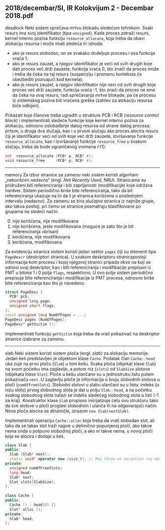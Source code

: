 2018/decembar/SI, IR Kolokvijum 2 - Decembar 2018.pdf
--------------------------------------------------------------------------------
deadlock
Neki sistem sprečava mrtvu blokadu sledećom tehnikom. Svaki resurs ima svoj identifikator (tipa `unsigned`).   Kada   proces   zatraži   resurs,   kernel   interno   poziva   funkciju `resource_allocate`, koja treba da obavi alokaciju resursa i može imati sledeća tri ishoda: 

- ako je resurs slobodan, on se svakako dodeljuje procesu i ova funkcija vraća 1; 
- ako je resurs zauzet, a njegov identifikator je veći od svih drugih koje dati proces već drži zauzete, funkcija vraća 0, što znači da proces može i treba da čeka na taj resurs (suspenziju i promenu konteksta će obezbediti pozivajući kod kernela); 
- ako je resurs zauzet, a njegov identifikator nije veći od svih drugih koje proces već drži zauzete, funkcija vraća -1, što znači da proces ne sme da čeka na ovaj resurs, radi sprečavanja mrtve blokade, pa će procesu iz sistemskog poziva biti vraćena greška (zahtev za alokaciju resursa biće odbijen). 

Prikazati  koje  članove  treba  ugraditi  u  strukture  PCB  i  RCB  (*resource control block*)  i implementirati sledeće funkcije koje kernel interno poziva za alokaciju, odnosno oslobađanje datog resursa od strane datog procesa; pritom, u druga dva slučaja, kao i u prvom slučaju ako proces  alocira  resurs  čiji  je  identifikator  veći  od  svih  koje  već  drži  zauzete,  izvršavanje funkcije `resource_allocate`, kao i izvršavanje funkcije `resource_free` u svakom slučaju, treba da bude ograničenog vremena $\mathcal{O}(1)$:
```cpp
int  resource_allocate (PCB* p, RCB* r); 
void resource_free     (PCB* p, RCB* r); 
```

--------------------------------------------------------------------------------
memory
Za izbor stranice za zamenu neki sistem koristi algoritam „nekorišćen nedavno“ (engl. *Not Recently Used*,  NRU).  Stranicama  su  pridruženi  biti  referenciranja  i  biti  zaprljanosti (modifikacije) koje održava hardver. Sistem periodično briše bite referenciranja, tako da bit referenciranja ukazuje na to da li je stranica korišćena u poslednjem intervalu (nedavno). Za zamenu se bira *slučajna* stranica iz najniže grupe, ako takva postoji, pri čemu se stranice posmatraju klasifikovane po grupama na sledeći način:

0. nije korišćena, nije modifikovana 
1. nije korišćena, jeste modifikovana (moguće je zato što je bit referenciranja obrisan) 
2. korišćena, nije modifikovana 
3. korišćena, modifikovana 

Za  evidenciju  stranica  sistem  koristi  jedan  vektor `pages` čiji  su  elementi  tipa   `PageDescr` (deskriptori stranica). U svakom deskriptoru stranicapostoji informacija kom procesu i kojoj njegovoj stranici pripada okvir na koji se odnosi ovaj deskriptor, kao i biti referenciranja i modifikacije prepisani iz PMT u bitima 1 i 0 polja `flags`, respektivno. U ovo polje sistem periodično prepisuje bite referenciranja i modifikacije iz PMT procesa, odnosno briše bite referenciranja kao što je navedeno. 
```cpp
struct PageDesc { 
  PCB* pcb; 
  unsigned long page; 
  unsigned short flags; 
}; 
const unsigned long NumOfPages = ...; 
PageDesc pages [NumOfPages]; 
PageDesc* getVictim ();
```
Implementirati  funkciju `getVictim` koja  treba  da  vrati  pokazivač  na  deskriptor  stranice izabrane za zamenu. 

--------------------------------------------------------------------------------
slab
Neki sistem koristi sistem ploča (engl. *slab*) za alokaciju memorije. Jedan keš predstavljen je objektom klase `Cache`. Podatak član `Cache::head` uka zuje na prvu ploču (`Slab`) u tom kešu. Svaka ploča (objekat klase `Slab`) na svom početku ima zaglavlje, a potom niz (`slots`) od `SlabSize` slotova (objekata klase `Slot`). Ploče u kešu ulančane su u jednostruku listu putem pokazivača `next`.  U  zaglavlju  ploče  je informacija  o  broju  slobodnih  slotova  u ploči (`numOfFreeSlots`). Slobodni slotovi u slabu ulančani su u listu: indeks (u nizu slots) prvog slobodnog slota je dat u polju `Slab::head`, a na početku svakog slobodnog slota nalazi se indeks  sledećeg  slobodnog  slota u listi  (-1  za  kraj).  Konstruktor  klase `Slab` propisno inicijalizuje celu ovu strukturu tako da sve slotove u ploči proglasi slobodnim i ulanča ih na odgovarajući način. Nova ploča alocira se dinamički, izrazom `new Slab(nextSlab)`.

Implementirati operaciju `Cache::alloc` koja treba da vrati slobodan slot, ali tako da se takav slot  traži najpre u delimično popunjenoj ploči, ako takve nema onda u potpuno slobodnoj ploči, a ako ni takve nema, u novoj ploči koja se alocira i dodaje u keš. 
```cpp
class Slab { 
public: 
  Slab (Slab* next); 
  static void* operator new (size_t); // May throw an exception (no memory) 
private: 
  unsigned numOfFreeSlots; 
  long head; 
  Slab* next; 
  Slot slots[SlabSize]; 
}; 
 
class Cache { 
public: 
  Cache () : head(0) {} 
  Slot* alloc (); 
private: 
  Slab* head; 
};
```
